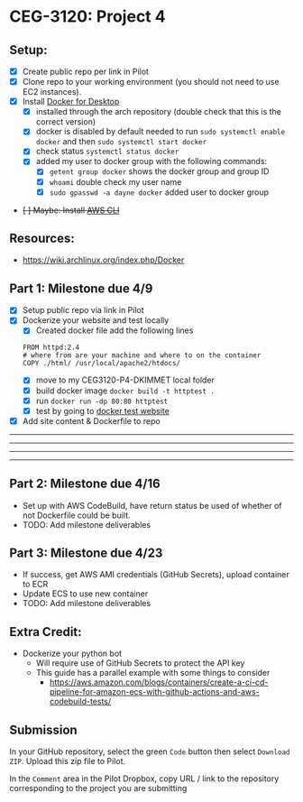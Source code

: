# CEG-3120: Project 4

## Setup:

- [x] Create public repo per link in Pilot
- [x] Clone repo to your working environment (you should not need to use EC2 instances).
- [x] Install [Docker for Desktop](https://www.docker.com/products/docker-desktop)
  - [x] installed through the arch repository (double check that this is the correct version)
  - [x] docker is disabled by default needed to run `sudo systemctl enable docker` and then `sudo systemctl start docker`
  - [x] check status `systemctl status docker`
  - [x] added my user to docker group with the following commands:
    - [x] `getent group docker` shows the docker group and group ID
    - [x] `whoami` double check my user name
    - [x] `sudo gpasswd -a dayne docker` added user to docker group
- ~~[ ] Maybe: Install [AWS CLI](https://aws.amazon.com/cli/)~~

## Resources:

- https://wiki.archlinux.org/index.php/Docker

## Part 1: Milestone due 4/9

- [x] Setup public repo via link in Pilot
- [x] Dockerize your website and test locally
  - [x] Created docker file add the following lines
  ```
  FROM httpd:2.4
  # where from are your machine and where to on the container
  COPY ./html/ /usr/local/apache2/htdocs/
  ```
  - [x] move to my CEG3120-P4-DKIMMET local folder
  - [x] build docker image `docker build -t httptest .`
  - [x] run `docker run -dp 80:80 httptest`
  - [x] test by going to [docker test website](http://127.0.0.1/)
- [x] Add site content & Dockerfile to repo

---

---

---

---

## Part 2: Milestone due 4/16

- Set up with AWS CodeBuild, have return status be used of whether of not Dockerfile could be built.
- TODO: Add milestone deliverables

## Part 3: Milestone due 4/23

- If success, get AWS AMI credentials (GitHub Secrets), upload container to ECR
- Update ECS to use new container
- TODO: Add milestone deliverables

## Extra Credit:

- Dockerize your python bot
  - Will require use of GitHub Secrets to protect the API key
  - This guide has a parallel example with some things to consider
    - https://aws.amazon.com/blogs/containers/create-a-ci-cd-pipeline-for-amazon-ecs-with-github-actions-and-aws-codebuild-tests/

## Submission

In your GitHub repository, select the green `Code` button then select `Download ZIP`. Upload this zip file to Pilot.

In the `Comment` area in the Pilot Dropbox, copy URL / link to the repository corresponding to the project you are submitting

```

```
